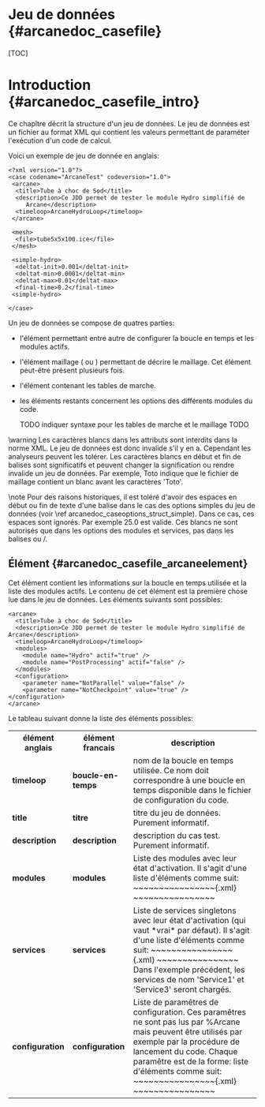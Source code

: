 ﻿Jeu de données {#arcanedoc_casefile}
==================

[TOC]

Introduction {#arcanedoc_casefile_intro}
=================

Ce chapître décrit la structure d'un jeu de données. Le jeu de
données est un fichier au format XML qui contient les valeurs
permettant de paraméter l'exécution d'un code de calcul.

Voici un exemple de jeu de donnée en anglais:

~~~~~~~~~~~~~~~~{.xml}
<?xml version="1.0"?>
<case codename="ArcaneTest" codeversion="1.0">
 <arcane>
  <title>Tube à choc de Sod</title>
  <description>Ce JDD permet de tester le module Hydro simplifié de
     Arcane</description>
  <timeloop>ArcaneHydroLoop</timeloop>
 </arcane>

 <mesh>
  <file>tube5x5x100.ice</file>
 </mesh>

 <simple-hydro>
  <deltat-init>0.001</deltat-init>
  <deltat-min>0.0001</deltat-min>
  <deltat-max>0.01</deltat-max>
  <final-time>0.2</final-time>
 <simple-hydro>

</case>
~~~~~~~~~~~~~~~~

Un jeu de données se compose de quatres parties:
- l'élément <arcane> permettant entre autre de configurer la boucle
  en temps et les modules actifs.
- l'élément maillage (<mesh> ou <maillage>) permettant de décrire le
  maillage. Cet élément peut-être présent plusieurs fois.
- l'élément contenant les tables de marche.
- les éléments restants concernent les options des différents
  modules du code.

  TODO indiquer syntaxe pour les tables de marche et le maillage TODO

\warning Les caractères blancs dans les attributs sont interdits dans
la norme XML. Le jeu de données est donc invalide s'il y en
a. Cependant les analyseurs peuvent les tolérer. Les caractères
blancs en début et fin de balises sont
significatifs et peuvent changer la signification ou rendre invalide
un jeu de données. Par exemple, <file> Toto</file> indique que le
fichier de maillage contient un blanc avant les caractères 'Toto'.

\note Pour des raisons historiques, il est toléré d'avoir des
espaces en début ou fin de texte d'une balise dans le cas des
options simples du jeu de données (voir \ref
arcanedoc_caseoptions_struct_simple). Dans ce cas, ces espaces sont
ignorés. Par exemple <deltat>  25.0  </deltat> est valide. Ces
blancs ne sont autorisés que dans les options des modules et
services, pas dans les balises <arcane> ou <maillage>/<mesh>.

Élément <arcane> {#arcanedoc_casefile_arcaneelement}
----------------------------------------------------

Cet élément contient les informations sur la boucle en temps
utilisée et la liste des modules actifs. Le contenu de cet élément
est la première chose lue dans le jeu de données. Les éléments
suivants sont possibles:

~~~~~~~~~~~~~~~~{.xml}
<arcane>
  <title>Tube à choc de Sod</title>
  <description>Ce JDD permet de tester le module Hydro simplifié de Arcane</description>
  <timeloop>ArcaneHydroLoop</timeloop>
  <modules>
    <module name="Hydro" actif="true" />
    <module name="PostProcessing" actif="false" />
  </modules>
  <configuration>
    <parameter name="NotParallel" value="false" />
    <parameter name="NotCheckpoint" value="true" />
</configuration>
</arcane>
~~~~~~~~~~~~~~~~

 Le tableau suivant donne la liste des éléments possibles:

<table>
<tr>
<th>élément anglais</th>
<th>élément francais</th>
<th>description</th>
</tr>
<tr>

<td><b>timeloop</b></td>
<td><b>boucle-en-temps</b></td>
<td> nom de la boucle en temps utilisée. Ce nom doit correspondre à
une boucle en temps disponible dans le fichier de configuration du code.
</td>
</tr>

<tr>
<td><b>title</b></td>
<td><b>titre</b></td>
<td> titre du jeu de données. Purement informatif.
</td>
</tr>

<tr>
<td><b>description</b></td>
<td><b>description</b></td>
<td> description du cas test. Purement informatif.
</td>
</tr>

<tr>
<td><b>modules</b></td>
<td><b>modules</b></td>
<td> Liste des modules avec leur état d'activation. Il s'agit d'une
liste d'éléments <module> comme suit:
~~~~~~~~~~~~~~~~{.xml}
<module name="Module1" active='true' />
<module name="Module2" active='false' />
~~~~~~~~~~~~~~~~
</td>
</tr>

<tr>
<td><b>services</b></td>
<td><b>services</b></td>
<td> Liste de services singletons avec leur état d'activation (qui vaut *vrai* par défaut). Il s'agit d'une
liste d'éléments <service> comme suit:
~~~~~~~~~~~~~~~~{.xml}
<service name="Service1" active='true' />
<service name="Service2" active='false' />
<service name="Service3" />
~~~~~~~~~~~~~~~~
Dans l'exemple précédent, les services de nom 'Service1' et 'Service3' seront chargés.
</td>
</tr>

<tr>
<td><b>configuration</b></td>
<td><b>configuration</b></td>
<td> Liste de paramêtres de configuration. Ces paramêtres ne sont pas
lus par %Arcane mais peuvent être utilisés par exemple par la procédure
de lancement du code. Chaque paramêtre est de la forme:
liste d'éléments <module> comme suit:
~~~~~~~~~~~~~~~~{.xml}
<parameter name="Param1" value='value1' /> <!-- Anglais -->
<parametre name="Param1" value='value1' /> <!-- Francais -->
~~~~~~~~~~~~~~~~
</td>
</tr>
